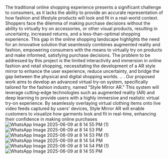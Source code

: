 The traditional online shopping experience presents a significant challenge to consumers, as it
lacks the ability to provide an accurate representation of how fashion and lifestyle products
will look and fit in a real-world context. Shoppers face the dilemma of making purchase
decisions without the ability to virtually try on accessories, or other visual products, resulting
in uncertainty, increased returns, and a less-than-optimal shopping experience.
This gap in the online shopping landscape highlights the need for an innovative solution that
seamlessly combines augmented reality and fashion, empowering consumers with the means
to virtually try on products and make informed, satisfying purchase decisions. The problem to
be addressed by this project is the limited interactivity and immersion in online fashion and
retail shopping, necessitating the development of a AR style mirror to enhance the user
experience, reduce uncertainty, and bridge the gap between the physical and digital
shopping worlds.
..
.
Our proposed work aims to develop an advanced virtual try-on system,
specifically tailored for the fashion industry, named "Style Mirror AR."
This system will leverage cutting-edge technologies such as augmented
reality (AR) and deep learning to provide users with a highly immersive
and realistic virtual try-on experience. By seamlessly overlaying virtual
clothing items onto live video feeds captured by users' devices, Style
Mirror AR will enable customers to visualize how garments look and fit
in real-time, enhancing their confidence in making online purchases
![WhatsApp Image 2025-06-09 at 8 14 55 PM (1)](https://github.com/user-attachments/assets/5ce522e8-8a98-4554-ad0b-a439aa72a0c0)
![WhatsApp Image 2025-06-09 at 8 14 53 PM](https://github.com/user-attachments/assets/cfe37c35-559a-4e36-8248-e48d8a975620)
![WhatsApp Image 2025-06-09 at 8 14 53 PM (1)](https://github.com/user-attachments/assets/53824a9e-3f2f-435d-9e4d-8ad9872896f1)
![WhatsApp Image 2025-06-09 at 8 14 54 PM](https://github.com/user-attachments/assets/ca07a8ad-81ec-4e35-aa9a-2236e645cd48)
![WhatsApp Image 2025-06-09 at 8 14 54 PM (1)](https://github.com/user-attachments/assets/6562943f-c9e8-48f6-8398-1611e3484a19)
![WhatsApp Image 2025-06-09 at 8 14 55 PM](https://github.com/user-attachments/assets/ceab664b-1a48-4fce-80bc-ddc4e512930b)

